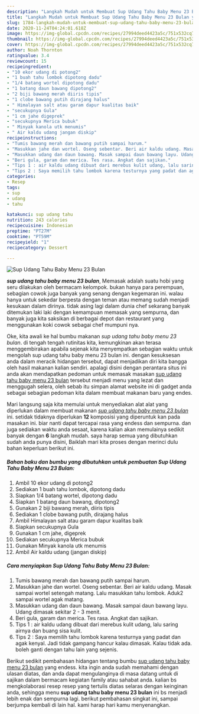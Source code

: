 ```yaml
---
description: "Langkah Mudah untuk Membuat Sup Udang Tahu Baby Menu 23 Bulan yang Menggugah Selera"
title: "Langkah Mudah untuk Membuat Sup Udang Tahu Baby Menu 23 Bulan yang Menggugah Selera"
slug: 1784-langkah-mudah-untuk-membuat-sup-udang-tahu-baby-menu-23-bulan-yang-menggugah-selera
date: 2020-11-24T04:24:01.618Z
image: https://img-global.cpcdn.com/recipes/27994deed4423a5c/751x532cq70/sup-udang-tahu-baby-menu-23-bulan-foto-resep-utama.jpg
thumbnail: https://img-global.cpcdn.com/recipes/27994deed4423a5c/751x532cq70/sup-udang-tahu-baby-menu-23-bulan-foto-resep-utama.jpg
cover: https://img-global.cpcdn.com/recipes/27994deed4423a5c/751x532cq70/sup-udang-tahu-baby-menu-23-bulan-foto-resep-utama.jpg
author: Noah Thornton
ratingvalue: 3.4
reviewcount: 15
recipeingredient:
- "10 ekor udang di potong2"
- "1 buah tahu lombok dipotong dadu"
- "1/4 batang wortel dipotong dadu"
- "1 batang daun bawang dipotong2"
- "2 biji bawang merah diiris tipis"
- "1 clobe bawang putih dirajang halus"
- " Himalayan salt atau garam dapur kualitas baik"
- "secukupnya Gula"
- "1 cm jahe digeprek"
- "secukupnya Merica bubuk"
- " Minyak kanola utk menumis"
- " Air kaldu udang jangan diskip"
recipeinstructions:
- "Tumis bawang merah dan bawang putih sampai harum."
- "Masukkan jahe dan wortel. Oseng sebentar. Beri air kaldu udang. Masak sampai wortel setengah matang. Lalu masukkan tahu lombok. Aduk2 sampai wortel agak matang."
- "Masukkan udang dan daun bawang. Masak sampai daun bawang layu. Udang dimasak sekitar 2 - 3 menit."
- "Beri gula, garam dan merica. Tes rasa. Angkat dan sajikan."
- "Tips 1 : air kaldu udang dibuat dari merebus kulit udang, lalu saring airnya dan buang sisa kulit."
- "Tips 2 : Saya memilih tahu lombok karena testurnya yang padat dan agak kenyal. Jadi tidak gampang hancur kalau dimasak. Kalau tidak ada. boleh ganti dengan tahu lain yang sejenis."
categories:
- Resep
tags:
- sup
- udang
- tahu

katakunci: sup udang tahu 
nutrition: 243 calories
recipecuisine: Indonesian
preptime: "PT27M"
cooktime: "PT59M"
recipeyield: "1"
recipecategory: Dessert

---
```



![Sup Udang Tahu Baby Menu 23 Bulan](https://img-global.cpcdn.com/recipes/27994deed4423a5c/751x532cq70/sup-udang-tahu-baby-menu-23-bulan-foto-resep-utama.jpg)

<b><i>sup udang tahu baby menu 23 bulan</i></b>, Memasak adalah suatu hobi yang seru dilakukan oleh bermacam kelompok. bukan hanya para perempuan, sebagian cowok juga banyak yang senang dengan kegemaran ini. walau hanya untuk sekedar berpesta dengan teman atau memang sudah menjadi kesukaan dalam dirinya. tidak asing lagi dalam dunia chef sekarang banyak ditemukan laki laki dengan kemampuan memasak yang sempurna, dan banyak juga kita saksikan di berbagai depot dan restaurant yang menggunakan koki cowok sebagai chef mumpuni nya.

Oke, kita awali ke hal bumbu makanan <i>sup udang tahu baby menu 23 bulan</i>. di tengah tengah rutinitas kita, kemungkinan akan terasa menggembirakan apabila sejenak kita menyempatkan sebagian waktu untuk mengolah sup udang tahu baby menu 23 bulan ini. dengan kesuksesan anda dalam meracik hidangan tersebut, dapat menjadikan diri kita bangga oleh hasil makanan kalian sendiri. apalagi disini dengan perantara situs ini anda akan mendapatkan pedoman untuk memasak masakan <u>sup udang tahu baby menu 23 bulan</u> tersebut menjadi menu yang lezat dan menggugah selera, oleh sebab itu simpan alamat website ini di gadget anda sebagai sebagian pedoman kita dalam membuat makanan baru yang endes.




Mari langsung saja kita memulai untuk menyediakan alat alat yang diperlukan dalam membuat makanan <u><i>sup udang tahu baby menu 23 bulan</i></u> ini. setidak tidaknya diperlukan <b>12</b> komposisi yang diperuntuk kan pada masakan ini. biar nanti dapat tercapai rasa yang endess dan sempurna. dan juga sediakan waktu anda sesaat, karena kalian akan memulainya sedikit banyak dengan <b>6</b> langkah mudah. saya harap semua yang dibutuhkan sudah anda punya disini, Baiklah mari kita proses dengan merinci dulu bahan keperluan berikut ini.

<!--inarticleads1-->

##### Bahan baku dan bumbu yang dibutuhkan untuk pembuatan Sup Udang Tahu Baby Menu 23 Bulan:

1. Ambil 10 ekor udang di potong2
1. Sediakan 1 buah tahu lombok, dipotong dadu
1. Siapkan 1/4 batang wortel, dipotong dadu
1. Siapkan 1 batang daun bawang, dipotong2
1. Gunakan 2 biji bawang merah, diiris tipis
1. Sediakan 1 clobe bawang putih, dirajang halus
1. Ambil  Himalayan salt atau garam dapur kualitas baik
1. Siapkan secukupnya Gula
1. Gunakan 1 cm jahe, digeprek
1. Sediakan secukupnya Merica bubuk
1. Gunakan  Minyak kanola utk menumis
1. Ambil  Air kaldu udang (jangan diskip)




<!--inarticleads2-->

##### Cara menyiapkan Sup Udang Tahu Baby Menu 23 Bulan:

1. Tumis bawang merah dan bawang putih sampai harum.
1. Masukkan jahe dan wortel. Oseng sebentar. Beri air kaldu udang. Masak sampai wortel setengah matang. Lalu masukkan tahu lombok. Aduk2 sampai wortel agak matang.
1. Masukkan udang dan daun bawang. Masak sampai daun bawang layu. Udang dimasak sekitar 2 - 3 menit.
1. Beri gula, garam dan merica. Tes rasa. Angkat dan sajikan.
1. Tips 1 : air kaldu udang dibuat dari merebus kulit udang, lalu saring airnya dan buang sisa kulit.
1. Tips 2 : Saya memilih tahu lombok karena testurnya yang padat dan agak kenyal. Jadi tidak gampang hancur kalau dimasak. Kalau tidak ada. boleh ganti dengan tahu lain yang sejenis.




Berikut sedikit pembahasan hidangan tentang bumbu <u>sup udang tahu baby menu 23 bulan</u> yang endess. kita ingin anda sudah memahami dengan ulasan diatas, dan anda dapat mengulanginya di masa datang untuk di sajikan dalam bermacam kegiatan family atau sahabat anda. kalian bs mengkolaborasi resep resep yang tertulis diatas selaras dengan keinginan anda, sehingga menu <b>sup udang tahu baby menu 23 bulan</b> ini bs menjadi lebih enak dan sempurna lagi. berikut pembahasan singkat ini, sampai berjumpa kembali di lain hal. kami harap hari kamu menyenangkan.
